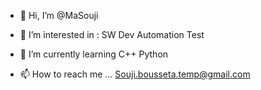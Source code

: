 - 👋 Hi, I’m @MaSouji
- 👀 I’m interested in :
      SW Dev
      Automation
      Test
- 🌱 I’m currently learning
      C++
      Python

- 📫 How to reach me ...
Souji.bousseta.temp@gmail.com
<!---
MaSouji/MaSouji is a ✨ special ✨ repository because its `README.md` (this file) appears on your GitHub profile.
You can click the Preview link to take a look at your changes.
--->
